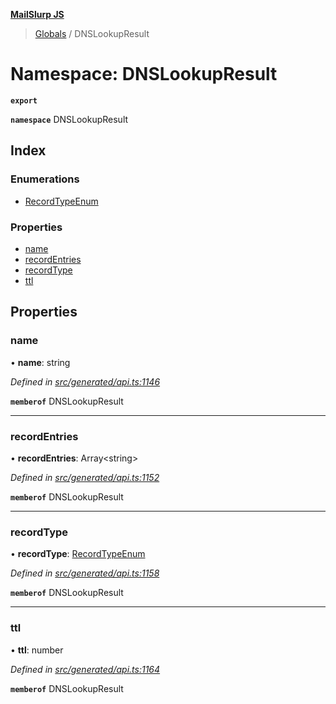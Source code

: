 **[MailSlurp JS](../README.md)**

> [Globals](../README.md) / DNSLookupResult

# Namespace: DNSLookupResult

**`export`** 

**`namespace`** DNSLookupResult

## Index

### Enumerations

* [RecordTypeEnum](../enums/dnslookupresult.recordtypeenum.md)

### Properties

* [name](dnslookupresult.md#name)
* [recordEntries](dnslookupresult.md#recordentries)
* [recordType](dnslookupresult.md#recordtype)
* [ttl](dnslookupresult.md#ttl)

## Properties

### name

•  **name**: string

*Defined in [src/generated/api.ts:1146](https://github.com/mailslurp/mailslurp-client/blob/5a4fc29/src/generated/api.ts#L1146)*

**`memberof`** DNSLookupResult

___

### recordEntries

•  **recordEntries**: Array\<string>

*Defined in [src/generated/api.ts:1152](https://github.com/mailslurp/mailslurp-client/blob/5a4fc29/src/generated/api.ts#L1152)*

**`memberof`** DNSLookupResult

___

### recordType

•  **recordType**: [RecordTypeEnum](../enums/dnslookupresult.recordtypeenum.md)

*Defined in [src/generated/api.ts:1158](https://github.com/mailslurp/mailslurp-client/blob/5a4fc29/src/generated/api.ts#L1158)*

**`memberof`** DNSLookupResult

___

### ttl

•  **ttl**: number

*Defined in [src/generated/api.ts:1164](https://github.com/mailslurp/mailslurp-client/blob/5a4fc29/src/generated/api.ts#L1164)*

**`memberof`** DNSLookupResult
